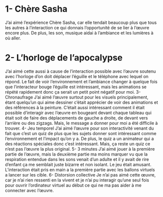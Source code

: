 # 1-	Chère Sasha
J’ai aimé l’expérience Chère Sasha, car elle tendait beaucoup plus que tous les autres à l’interaction ce qui donnais l’opportunité de se lier à l’œuvre encore plus. De plus, les son, musique aidai à l’ambiance et les lumières à où aller.
# 2-	L’horloge de l’apocalypse
J’ai aimé cette aussi à cause de l’interaction possible avec l’œuvre soutenu avec l’horloge d’on doit déplacer l’éguille et le téléphone avec lequel on répond. Le fait de voir l’environnement et l’ambiance changer à quelque fois que l’interacteur bouge l’éguille est intéressant, mais les animations se répété rapidement donc ça serait un petit point négatif pour moi.
3-	Chronaufrage
J’ai aimé l’œuvre surtout pour les visuels principalement, étant quelqu’un qui aime dessiner c’était apprécier de voir des animations et des références à la peinture. C’était aussi intéressant comment il était possible d’interagir avec l’œuvre en bougeant devant chaque tableau qui était soit de faire des déplacements de gauche a droite, de devant vers l’arrière ou des zigzags. Mais, le message a donner pour moi a été difficile à trouver.
4-	Jeu temporel
J’ai aimé l’œuvre pour son interactivité venant du fait que c’est un quiz de plus que les sujets donner sont intéressant comme l’environnement et l’impact qu’on y a. De plus, le quiz a un animateur qui a des réactions spéciales donc c’est intéressant. Mais, ça reste un quiz ce n’est pas l’œuvre la plus original.
5-	3 minutes
J’ai aimé jouer à la première partie de l’œuvre, mais la deuxième partie ma moins marquer vu que la respiration entendue dans les sons venait d’un adulte et il y avait de rire d’enfant ça me semblait juste bizarre et non isolant. Le jeu était amusant. L’interaction était pris en main a la première partie avec les ballons virtuels a lancer sur les cible.
6-	Distorsion collective
Je n’ai pas aimé cette œuvre, car je n’ai rien ressenti en la vivent et je n’ai pu interagir qu’une seul fois pour ouvrir l’ordinateur virtuel au début ce qui ne ma pas aider à me connecter avec l’œuvre.

